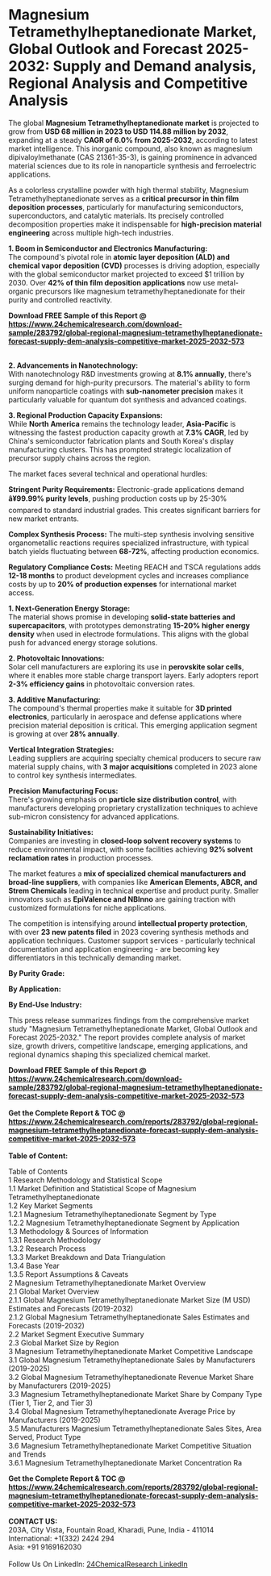 <h1>Magnesium Tetramethylheptanedionate Market, Global Outlook and Forecast 2025-2032: Supply and Demand analysis, Regional Analysis and Competitive Analysis</h1><p>The global <strong>Magnesium Tetramethylheptanedionate market</strong> is projected to grow from <strong>USD 68 million in 2023 to USD 114.88 million by 2032</strong>, expanding at a steady <strong>CAGR of 6.0% from 2025-2032</strong>, according to latest market intelligence. This inorganic compound, also known as magnesium dipivaloylmethanate (CAS 21361-35-3), is gaining prominence in advanced material sciences due to its role in nanoparticle synthesis and ferroelectric applications.</p><p>As a colorless crystalline powder with high thermal stability, Magnesium Tetramethylheptanedionate serves as a <strong>critical precursor in thin film deposition processes</strong>, particularly for manufacturing semiconductors, superconductors, and catalytic materials. Its precisely controlled decomposition properties make it indispensable for <strong>high-precision material engineering</strong> across multiple high-tech industries.</p><p><strong>1. Boom in Semiconductor and Electronics Manufacturing:</strong><br>
The compound's pivotal role in <strong>atomic layer deposition (ALD) and chemical vapor deposition (CVD)</strong> processes is driving adoption, especially with the global semiconductor market projected to exceed $1 trillion by 2030. Over <strong>42% of thin film deposition applications</strong> now use metal-organic precursors like magnesium tetramethylheptanedionate for their purity and controlled reactivity.</p><div><b>Download FREE Sample of this Report @ 
            <a href="https://www.24chemicalresearch.com/download-sample/283792/global-regional-magnesium-tetramethylheptanedionate-forecast-supply-dem-analysis-competitive-market-2025-2032-573">
            https://www.24chemicalresearch.com/download-sample/283792/global-regional-magnesium-tetramethylheptanedionate-forecast-supply-dem-analysis-competitive-market-2025-2032-573</a></b></div><br><p><strong>2. Advancements in Nanotechnology:</strong><br>
With nanotechnology R&amp;D investments growing at <strong>8.1% annually</strong>, there's surging demand for high-purity precursors. The material's ability to form uniform nanoparticle coatings with <strong>sub-nanometer precision</strong> makes it particularly valuable for quantum dot synthesis and advanced coatings.</p><p><strong>3. Regional Production Capacity Expansions:</strong><br>
While <strong>North America</strong> remains the technology leader, <strong>Asia-Pacific</strong> is witnessing the fastest production capacity growth at <strong>7.3% CAGR</strong>, led by China's semiconductor fabrication plants and South Korea's display manufacturing clusters. This has prompted strategic localization of precursor supply chains across the region.</p><p>The market faces several technical and operational hurdles:</p><p><strong>Stringent Purity Requirements:</strong> Electronic-grade applications demand <strong>â¥99.99% purity levels</strong>, pushing production costs up by 25-30% compared to standard industrial grades. This creates significant barriers for new market entrants.</p><p><strong>Complex Synthesis Process:</strong> The multi-step synthesis involving sensitive organometallic reactions requires specialized infrastructure, with typical batch yields fluctuating between <strong>68-72%</strong>, affecting production economics.</p><p><strong>Regulatory Compliance Costs:</strong> Meeting REACH and TSCA regulations adds <strong>12-18 months</strong> to product development cycles and increases compliance costs by up to <strong>20% of production expenses</strong> for international market access.</p><p><strong>1. Next-Generation Energy Storage:</strong><br>
The material shows promise in developing <strong>solid-state batteries and supercapacitors</strong>, with prototypes demonstrating <strong>15-20% higher energy density</strong> when used in electrode formulations. This aligns with the global push for advanced energy storage solutions.</p><p><strong>2. Photovoltaic Innovations:</strong><br>
Solar cell manufacturers are exploring its use in <strong>perovskite solar cells</strong>, where it enables more stable charge transport layers. Early adopters report <strong>2-3% efficiency gains</strong> in photovoltaic conversion rates.</p><p><strong>3. Additive Manufacturing:</strong><br>
The compound's thermal properties make it suitable for <strong>3D printed electronics</strong>, particularly in aerospace and defense applications where precision material deposition is critical. This emerging application segment is growing at over <strong>28% annually</strong>.</p><p><strong>Vertical Integration Strategies:</strong><br>
	Leading suppliers are acquiring specialty chemical producers to secure raw material supply chains, with <strong>3 major acquisitions</strong> completed in 2023 alone to control key synthesis intermediates.</p><p><strong>Precision Manufacturing Focus:</strong><br>
	There's growing emphasis on <strong>particle size distribution control</strong>, with manufacturers developing proprietary crystallization techniques to achieve sub-micron consistency for advanced applications.</p><p><strong>Sustainability Initiatives:</strong><br>
	Companies are investing in <strong>closed-loop solvent recovery systems</strong> to reduce environmental impact, with some facilities achieving <strong>92% solvent reclamation rates</strong> in production processes.</p><p>The market features a <strong>mix of specialized chemical manufacturers and broad-line suppliers</strong>, with companies like <strong>American Elements, ABCR, and Strem Chemicals</strong> leading in technical expertise and product purity. Smaller innovators such as <strong>EpiValence and NBInno</strong> are gaining traction with customized formulations for niche applications.</p><p>The competition is intensifying around <strong>intellectual property protection</strong>, with over <strong>23 new patents filed</strong> in 2023 covering synthesis methods and application techniques. Customer support services - particularly technical documentation and application engineering - are becoming key differentiators in this technically demanding market.</p><p><strong>By Purity Grade:</strong></p><p><strong>By Application:</strong></p><p><strong>By End-Use Industry:</strong></p><p>This press release summarizes findings from the comprehensive market study "Magnesium Tetramethylheptanedionate Market, Global Outlook and Forecast 2025-2032." The report provides complete analysis of market size, growth drivers, competitive landscape, emerging applications, and regional dynamics shaping this specialized chemical market.</p><div><b>Download FREE Sample of this Report @ 
            <a href="https://www.24chemicalresearch.com/download-sample/283792/global-regional-magnesium-tetramethylheptanedionate-forecast-supply-dem-analysis-competitive-market-2025-2032-573">
            https://www.24chemicalresearch.com/download-sample/283792/global-regional-magnesium-tetramethylheptanedionate-forecast-supply-dem-analysis-competitive-market-2025-2032-573</a></b></div><br><div><b>Get the Complete Report & TOC @ 
            <a href="https://www.24chemicalresearch.com/reports/283792/global-regional-magnesium-tetramethylheptanedionate-forecast-supply-dem-analysis-competitive-market-2025-2032-573">
            https://www.24chemicalresearch.com/reports/283792/global-regional-magnesium-tetramethylheptanedionate-forecast-supply-dem-analysis-competitive-market-2025-2032-573</a></b></div><br>
            <b>Table of Content:</b><p>Table of Contents<br />
1 Research Methodology and Statistical Scope<br />
1.1 Market Definition and Statistical Scope of Magnesium Tetramethylheptanedionate<br />
1.2 Key Market Segments<br />
1.2.1 Magnesium Tetramethylheptanedionate Segment by Type<br />
1.2.2 Magnesium Tetramethylheptanedionate Segment by Application<br />
1.3 Methodology & Sources of Information<br />
1.3.1 Research Methodology<br />
1.3.2 Research Process<br />
1.3.3 Market Breakdown and Data Triangulation<br />
1.3.4 Base Year<br />
1.3.5 Report Assumptions & Caveats<br />
2 Magnesium Tetramethylheptanedionate Market Overview<br />
2.1 Global Market Overview<br />
2.1.1 Global Magnesium Tetramethylheptanedionate Market Size (M USD) Estimates and Forecasts (2019-2032)<br />
2.1.2 Global Magnesium Tetramethylheptanedionate Sales Estimates and Forecasts (2019-2032)<br />
2.2 Market Segment Executive Summary<br />
2.3 Global Market Size by Region<br />
3 Magnesium Tetramethylheptanedionate Market Competitive Landscape<br />
3.1 Global Magnesium Tetramethylheptanedionate Sales by Manufacturers (2019-2025)<br />
3.2 Global Magnesium Tetramethylheptanedionate Revenue Market Share by Manufacturers (2019-2025)<br />
3.3 Magnesium Tetramethylheptanedionate Market Share by Company Type (Tier 1, Tier 2, and Tier 3)<br />
3.4 Global Magnesium Tetramethylheptanedionate Average Price by Manufacturers (2019-2025)<br />
3.5 Manufacturers Magnesium Tetramethylheptanedionate Sales Sites, Area Served, Product Type<br />
3.6 Magnesium Tetramethylheptanedionate Market Competitive Situation and Trends<br />
3.6.1 Magnesium Tetramethylheptanedionate Market Concentration Ra</p><div><b>Get the Complete Report & TOC @ 
            <a href="https://www.24chemicalresearch.com/reports/283792/global-regional-magnesium-tetramethylheptanedionate-forecast-supply-dem-analysis-competitive-market-2025-2032-573">
            https://www.24chemicalresearch.com/reports/283792/global-regional-magnesium-tetramethylheptanedionate-forecast-supply-dem-analysis-competitive-market-2025-2032-573</a></b></div><br><b>CONTACT US:</b><br>
            203A, City Vista, Fountain Road, Kharadi, Pune, India - 411014<br>
            International: +1(332) 2424 294<br>
            Asia: +91 9169162030 <br><br>
            Follow Us On LinkedIn: <a href="https://www.linkedin.com/company/24chemicalresearch/">24ChemicalResearch LinkedIn</a>
